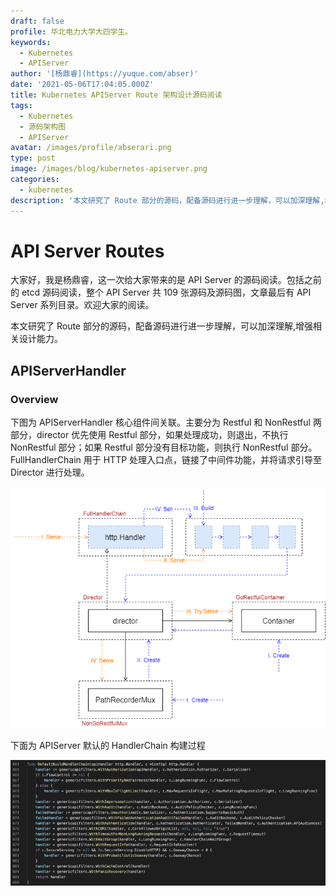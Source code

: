 ```yaml
---
draft: false
profile: 华北电力大学大四学生。
keywords:
  - Kubernetes
  - APIServer
author: '[杨鼎睿](https://yuque.com/abser)'
date: '2021-05-06T17:04:05.000Z'
title: Kubernetes APIServer Route 架构设计源码阅读
tags:
  - Kubernetes
  - 源码架构图
  - APIServer
avatar: /images/profile/abserari.png
type: post
image: /images/blog/kubernetes-apiserver.png
categories:
  - kubernetes
description: '本文研究了 Route 部分的源码，配备源码进行进一步理解，可以加深理解,增强相关设计能力。'
---
```


# API Server Routes

大家好，我是杨鼎睿，这一次给大家带来的是 API Server 的源码阅读。包括之前的 etcd 源码阅读，整个 API Server 共 109 张源码及源码图，文章最后有 API Server 系列目录。欢迎大家的阅读。

本文研究了 Route 部分的源码，配备源码进行进一步理解，可以加深理解,增强相关设计能力。

## APIServerHandler

### Overview

下图为 APIServerHandler 核心组件间关联。主要分为 Restful 和 NonRestful 两部分，director 优先使用 Restful 部分，如果处理成功，则退出，不执行 NonRestful 部分；如果 Restful 部分没有目标功能，则执行 NonRestful 部分。FullHandlerChain 用于 HTTP 处理入口点，链接了中间件功能，并将请求引导至 Director 进行处理。

![routes-api-server-handler-serve.svg](../.gitbook/assets/1%20%282%29.png)

下面为 APIServer 默认的 HandlerChain 构建过程

![image.png](../.gitbook/assets/2%20%282%29.png)


